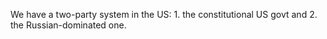 We have a two-party system in the US: 1. the constitutional US govt and 2. the Russian-dominated one.  
